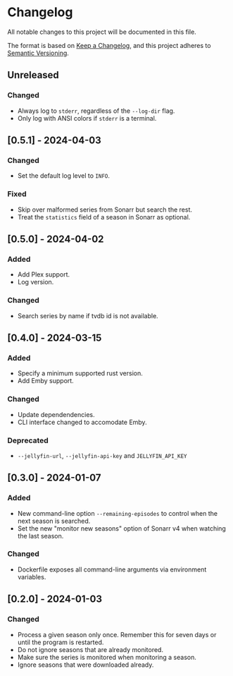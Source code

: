 # Changelog

All notable changes to this project will be documented in this file.

The format is based on [Keep a Changelog](https://keepachangelog.com/en/1.0.0/),
and this project adheres to [Semantic Versioning](https://semver.org/spec/v2.0.0.html).

## Unreleased

### Changed

- Always log to `stderr`, regardless of the `--log-dir` flag.
- Only log with ANSI colors if `stderr` is a terminal.


## [0.5.1] - 2024-04-03

### Changed

- Set the default log level to `INFO`.

### Fixed

- Skip over malformed series from Sonarr but search the rest.
- Treat the `statistics` field of a season in Sonarr as optional.


## [0.5.0] - 2024-04-02

### Added

- Add Plex support.
- Log version.

### Changed

- Search series by name if tvdb id is not available.


## [0.4.0] - 2024-03-15

### Added

- Specify a minimum supported rust version.
- Add Emby support.

### Changed

- Update dependendencies.
- CLI interface changed to accomodate Emby.

### Deprecated

- `--jellyfin-url`, `--jellyfin-api-key` and `JELLYFIN_API_KEY`


## [0.3.0] - 2024-01-07

### Added

- New command-line option `--remaining-episodes` to control when the next
  season is searched.
- Set the new "monitor new seasons" option of Sonarr v4 when watching the
  last season.

### Changed

- Dockerfile exposes all command-line arguments via environment variables.


## [0.2.0] - 2024-01-03

### Changed

- Process a given season only once. Remember this for seven days or until the
  program is restarted.
- Do not ignore seasons that are already monitored.
- Make sure the series is monitored when monitoring a season.
- Ignore seasons that were downloaded already.
